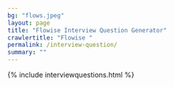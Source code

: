 ```yaml
---
bg: "flows.jpeg"
layout: page
title: "Flowise Interview Question Generator"
crawlertitle: "Flowise "
permalink: /interview-question/
summary: ""
---
```


{% include interviewquestions.html %}
